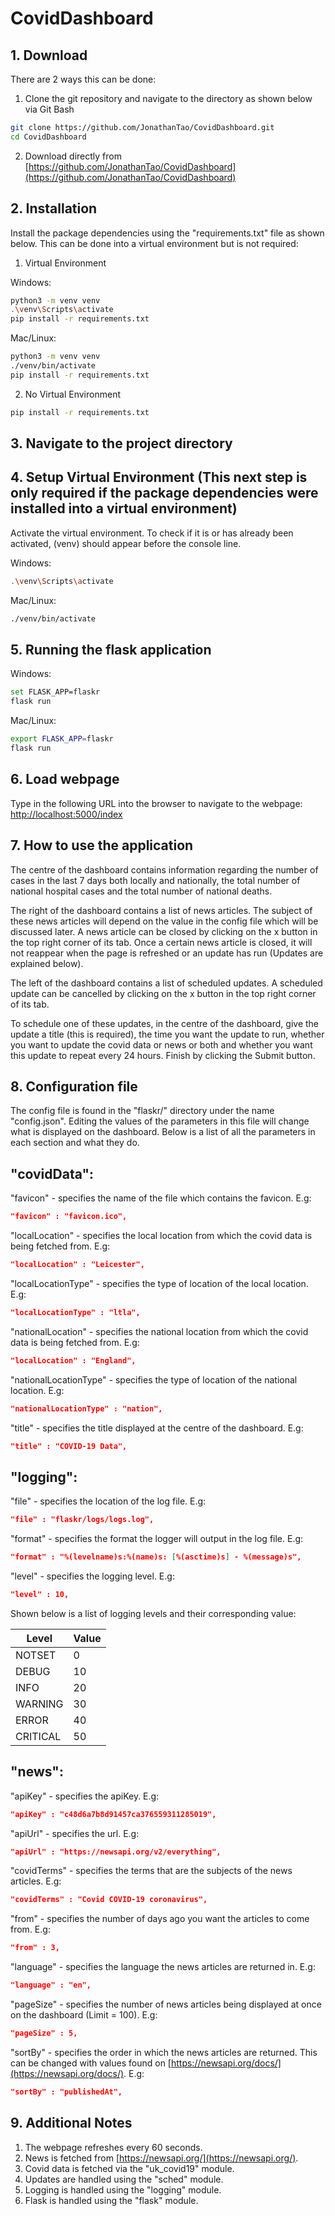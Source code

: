 # CovidDashboard

## 1. Download

There are 2 ways this can be done:

1. Clone the git repository and navigate to the directory as shown below via Git Bash

```bash
git clone https://github.com/JonathanTao/CovidDashboard.git
cd CovidDashboard
```

2. Download directly from [https://github.com/JonathanTao/CovidDashboard](https://github.com/JonathanTao/CovidDashboard)

## 2. Installation

Install the package dependencies using the "requirements.txt" file as shown below.
This can be done into a virtual environment but is not required:

1. Virtual Environment

Windows:
```bash
python3 -m venv venv
.\venv\Scripts\activate
pip install -r requirements.txt
```

Mac/Linux:
```bash
python3 -m venv venv
./venv/bin/activate
pip install -r requirements.txt
```

2. No Virtual Environment

```bash
pip install -r requirements.txt
```

## 3. Navigate to the project directory

## 4. Setup Virtual Environment (This next step is only required if the package dependencies were installed into a virtual environment)

Activate the virtual environment.
To check if it is or has already been activated, (venv) should appear before the console line.

Windows:
```bash
.\venv\Scripts\activate
```

Mac/Linux:
```bash
./venv/bin/activate
```

## 5. Running the flask application

Windows:
```bash
set FLASK_APP=flaskr
flask run
```

Mac/Linux:
```bash
export FLASK_APP=flaskr
flask run
```

## 6. Load webpage

Type in the following URL into the browser to navigate to the webpage: [http://localhost:5000/index](http://localhost:5000/index)

## 7. How to use the application

The centre of the dashboard contains information regarding the number of cases in the last 7 days both locally and nationally, the total number of national hospital cases and the total number of national deaths.

The right of the dashboard contains a list of news articles. 
The subject of these news articles will depend on the value in the config file which will be discussed later. 
A news article can be closed by clicking on the x button in the top right corner of its tab. 
Once a certain news article is closed, it will not reappear when the page is refreshed or an update has run (Updates are explained below).

The left of the dashboard contains a list of scheduled updates. 
A scheduled update can be cancelled by clicking on the x button in the top right corner of its tab. 

To schedule one of these updates, in the centre of the dashboard, give the update a title (this is required), the time you want the update to run, whether you want to update the covid data or news or both and whether you want this update to repeat every 24 hours.
Finish by clicking the Submit button.

## 8. Configuration file

The config file is found in the "flaskr/" directory under the name "config.json". 
Editing the values of the parameters in this file will change what is displayed on the dashboard.
Below is a list of all the parameters in each section and what they do.

## "covidData":

"favicon" - specifies the name of the file which contains the favicon. E.g:

```json
"favicon" : "favicon.ico",
```

"localLocation" - specifies the local location from which the covid data is being fetched from. E.g:

```json
"localLocation" : "Leicester",
```

"localLocationType" - specifies the type of location of the local location. E.g:

```json
"localLocationType" : "ltla",
```

"nationalLocation" - specifies the national location from which the covid data is being fetched from. E.g:

```json
"localLocation" : "England",
```

"nationalLocationType" - specifies the type of location of the national location. E.g:

```json
"nationalLocationType" : "nation",
```

"title" - specifies the title displayed at the centre of the dashboard. E.g:

```json
"title" : "COVID-19 Data",
```

## "logging":

"file" - specifies the location of the log file. E.g:

```json
"file" : "flaskr/logs/logs.log",
```

"format" - specifies the format the logger will output in the log file. E.g:

```json
"format" : "%(levelname)s:%(name)s: [%(asctime)s] - %(message)s",
```

"level" - specifies the logging level. E.g:

```json
"level" : 10,
```

Shown below is a list of logging levels and their corresponding value:

| Level| Value |
|----------|-------|
| NOTSET   | 0     |
| DEBUG    | 10    |
| INFO     | 20    |
| WARNING  | 30    |
| ERROR    | 40    |
| CRITICAL | 50    |

## "news":

"apiKey" - specifies the apiKey. E.g:

```json
"apiKey" : "c48d6a7b8d91457ca376559311285019",
```

"apiUrl" - specifies the url. E.g:

```json
"apiUrl" : "https://newsapi.org/v2/everything",
```

"covidTerms" - specifies the terms that are the subjects of the news articles. E.g:

```json
"covidTerms" : "Covid COVID-19 coronavirus",
```

"from" - specifies the number of days ago you want the articles to come from. E.g:

```json
"from" : 3,
```

"language" - specifies the language the news articles are returned in. E.g:

```json
"language" : "en",
```

"pageSize" - specifies the number of news articles being displayed at once on the dashboard (Limit = 100). E.g:

```json
"pageSize" : 5,
```

"sortBy" - specifies the order in which the news articles are returned.
This can be changed with values found on [https://newsapi.org/docs/](https://newsapi.org/docs/). E.g:

```json
"sortBy" : "publishedAt",
```

## 9. Additional Notes

1. The webpage refreshes every 60 seconds.
2. News is fetched from [https://newsapi.org/](https://newsapi.org/).
3. Covid data is fetched via the "uk_covid19" module.
4. Updates are handled using the "sched" module.
5. Logging is handled using the "logging" module.
6. Flask is handled using the "flask" module.

